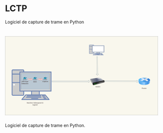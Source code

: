 # LCTP
Logiciel de capture de trame en Python


![img](LCPT.png)
=======
Logiciel de capture de trame en Python.